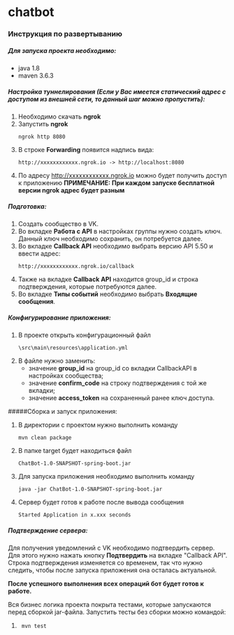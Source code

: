 # chatbot

### Инструкция по развертыванию

##### Для запуска проекта необходимо:
* java 1.8
* maven 3.6.3

##### Настройка туннелирования (Если у Вас имеется статический адрес с доступом из внешней сети, то данный шаг можно пропустить): 
1. Необходимо скачать **ngrok**
2. Запустить **ngrok** 
    ```
    ngrok http 8080
3. В строке **Forwarding** появится надпись вида:
    ```
    http://xxxxxxxxxxxx.ngrok.io -> http://localhost:8080
4. По адресу http://xxxxxxxxxxxx.ngrok.io можно будет получить доступ к приложению
**ПРИМЕЧАНИЕ: При каждом запуске бесплатной версии ngrok адрес будет разным**

##### Подготовка:
1. Создать сообщество в VK.
2. Во вкладке **Работа с API** в настройках группы нужно создать ключ. Данный ключ необходимо сохранить, он потребуется далее.
3. Во вкладке **Callback API** необходимо выбрать версию API 5.50 и ввести адрес:
    ```
    http://xxxxxxxxxxxx.ngrok.io/callback
5. Также на вкладке **Callback API** находится group_id и строка подтверждения, которые потребуются далее.
6. Во вкладке **Типы событий** необходимо выбрать **Входящие сообщения**.

##### Конфигурирование приложения:
1. В проекте открыть конфигурационный файл 
    ```
    \src\main\resources\application.yml
2. В файле нужно заменить:
    * значение **group_id** на group_id со вкладки CallbackAPI в настройках сообщества;
    * значение **confirm_code** на строку подтверждения с той же вкладки;
    * значение **access_token** на сохраненный ранее ключ доступа.

#####Сборка и запуск приложения:
1. В директории с проектом нужно выполнить команду 
    ```
    mvn clean package
2. В папке target будет находиться файл 
    ```
    ChatBot-1.0-SNAPSHOT-spring-boot.jar
3. Для запуска приложения необходимо выполнить команду
    ```
    java -jar ChatBot-1.0-SNAPSHOT-spring-boot.jar
4. Сервер будет готов к работе после вывода сообщения 
    ```
    Started Application in x.xxx seconds

##### Подтверждение сервера:
Для получения уведомлений с VK необходимо подтвердить сервер. 
Для этого нужно нажать кнопку **Подтвердить** на вкладке "Callback API".
Строка подтверждения изменяется со временем, так что нужно следить, чтобы после запуска приложения она осталась актуальной. 

**После успешного выполнения всех операций бот будет готов к работе.**

Вся бизнес логика проекта покрыта тестами, которые запускаются перед сборкой jar-файла. 
Запустить тесты без сборки можно командой:
1. ```
    mvn test